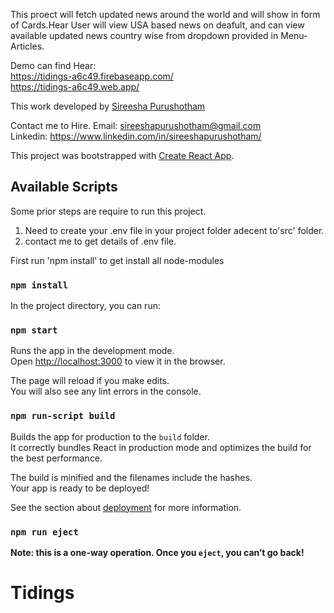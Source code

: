This proect will fetch updated news around the world and will show in form of Cards.Hear User will view USA based news on deafult, and can view available updated news country wise from dropdown provided in Menu-Articles. 

Demo can find Hear: <br/>
https://tidings-a6c49.firebaseapp.com/ <br/>
https://tidings-a6c49.web.app/

This work developed by [Sireesha Purushotham](https://www.linkedin.com/in/sireeshapurushotham/)

Contact me to Hire.
Email: sireeshapurushotham@gmail.com<br/>
Linkedin: https://www.linkedin.com/in/sireeshapurushotham/

This project was bootstrapped with [Create React App](https://github.com/facebook/create-react-app).

## Available Scripts

Some prior steps are require to run this project.

1. Need to create your .env file in your project folder adecent to'src' folder. 
2. contact me to get details of .env file.

First run 'npm install' to get install all node-modules
### `npm install`
In the project directory, you can run:

### `npm start`

Runs the app in the development mode.<br />
Open [http://localhost:3000](http://localhost:3000) to view it in the browser.

The page will reload if you make edits.<br />
You will also see any lint errors in the console.

### `npm run-script build`

Builds the app for production to the `build` folder.<br />
It correctly bundles React in production mode and optimizes the build for the best performance.

The build is minified and the filenames include the hashes.<br />
Your app is ready to be deployed!

See the section about [deployment](https://facebook.github.io/create-react-app/docs/deployment) for more information.

### `npm run eject`

**Note: this is a one-way operation. Once you `eject`, you can’t go back!**
# Tidings
